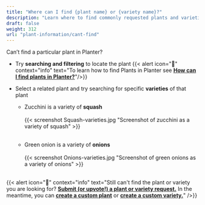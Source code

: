 ```yaml
---
title: "Where can I find {plant name} or {variety name}?"
description: "Learn where to find commonly requested plants and varieties"
draft: false
weight: 312
url: "plant-information/cant-find"
---
```


Can’t find a particular plant in Planter?<br />

- Try **searching and filtering** to locate the plant
{{< alert icon="🫛" context="info" text="To learn how to find Plants in Planter see [**How can I find plants in Planter?**](../find-plants)"/>}}

- Select a related plant and try searching for specific **varieties** of that plant
  - Zucchini is a variety of **squash**<br /><br />
  {{< screenshot Squash-varieties.jpg "Screenshot of zucchini as a variety of squash" >}}<br /><br />

  - Green onion is a variety of **onions**<br /><br />
  {{< screenshot Onions-varieties.jpg "Screenshot of green onions as a variety of onions" >}}<br /><br />

{{< alert icon="🥕" context="info" text="Still can't find the plant or variety you are looking for? [**Submit (or upvote!) a plant or variety request.**](https://planter.garden/requests) In the meantime, you can [**create a custom plant**](../create-plants) or [**create a custom variety.**](../custom-varieties)" />}}
